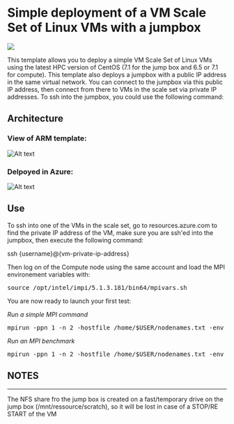 # Simple deployment of a VM Scale Set of Linux VMs with a jumpbox

<a href="https://portal.azure.com/#create/Microsoft.Template/uri/https%3A%2F%2Fraw.githubusercontent.com%2FthovarMS%2F5clickTemplates%2Fmaster%2FRawCluster%2Fazuredeploy.json" target="_blank">
    <img src="http://azuredeploy.net/deploybutton.png"/>
</a>

This template allows you to deploy a simple VM Scale Set of Linux VMs using the latest HPC version of CentOS (7.1 for the jump box and 6.5 or 7.1 for compute). This template also deploys a jumpbox with a public IP address in the same virtual network. You can connect to the jumpbox via this public IP address, then connect from there to VMs in the scale set via private IP addresses. To ssh into the jumpbox, you could use the following command:

## Architecture


### View of ARM template:

![Alt text](https://github.com/thovarMS/5clickTemplates/blob/master/RawCluster/AzureARM-.PNG")

### Delpoyed in Azure: 

![Alt text](https://github.com/thovarMS/beegfs-shared-slurm-on-centos7.2/blob/master/Azure%20Archi.PNG "architecture")

## Use

To ssh into one of the VMs in the scale set, go to resources.azure.com to find the private IP address of the VM, make sure you are ssh'ed into the jumpbox, then execute the following command:

ssh {username}@{vm-private-ip-address}


Then log on of the Compute node using the same account and load the MPI environement variables with:

<pre class="prettyprint copy-to-clipboard " >source /opt/intel/impi/5.1.3.181/bin64/mpivars.sh</pre>
  
You are now ready to launch your first test:

<i>Run a simple MPI command</i>
<pre class="prettyprint copy-to-clipboard " >mpirun -ppn 1 -n 2 -hostfile /home/$USER/nodenames.txt -env I_MPI_FABRICS=shm:dapl -env I_MPI_DAPL_PROVIDER=ofa-v2-ib0 -env I_MPI_DYNAMIC_CONNECTION=0 hostname</pre>

<i>Run an MPI benchmark</i>
<pre class="prettyprint copy-to-clipboard " >mpirun -ppn 1 -n 2 -hostfile /home/$USER/nodenames.txt -env I_MPI_FABRICS=dapl     -env I_MPI_DAPL_PROVIDER=ofa-v2-ib0 -env I_MPI_DYNAMIC_CONNECTION=0 IMB-MPI1 pingpong</pre>


## NOTES
-----------------

The NFS share fro the jump box is created on a fast/temporary drive on the jump box (/mnt/ressource/scratch), so it will be lost in case of a STOP/RE START of the VM
